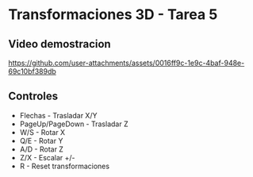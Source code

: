 # Transformaciones 3D - Tarea 5

## Video demostracion
https://github.com/user-attachments/assets/0016ff9c-1e9c-4baf-948e-69c10bf389db

## Controles
- Flechas - Trasladar X/Y
- PageUp/PageDown - Trasladar Z
- W/S - Rotar X
- Q/E - Rotar Y
- A/D - Rotar Z
- Z/X - Escalar +/-
- R - Reset transformaciones
